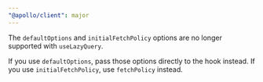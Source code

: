 ```yaml
---
"@apollo/client": major
---
```


The `defaultOptions` and `initialFetchPolicy` options are no longer supported with `useLazyQuery`.

If you use `defaultOptions`, pass those options directly to the hook instead. If you use `initialFetchPolicy`, use `fetchPolicy` instead.
